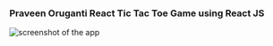 ### Praveen Oruganti React Tic Tac Toe Game using React JS

![screenshot of the app](https://raw.githubusercontent.com/praveenorugantitech/praveenorugantitech-reactjs/master/0_Projects/praveenoruganti-tic-tac-toe-app/src/images/screenshot.PNG "Tic Tac Toe App")

<script data-name="BMC-Widget" src="https://cdnjs.buymeacoffee.com/1.0.0/widget.prod.min.js" data-id="praveenoruganti" data-description="Support me on Buy me a coffee!" data-message="Thank you for visiting. You can now buy me a coffee!" data-color="#5F7FFF" data-position="Right" data-x_margin="18" data-y_margin="18"></script>

